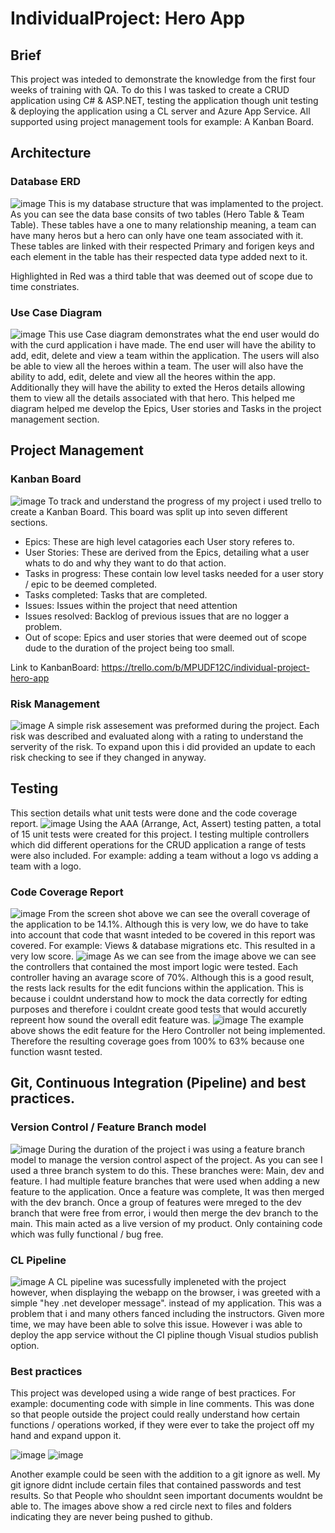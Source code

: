 # IndividualProject: Hero App

## Brief 
This project was inteded to demonstrate the knowledge from the first four weeks of training with QA. To do this I was tasked to create a CRUD application using C# & ASP.NET, testing the application though unit testing & deploying the application using a CL server and Azure App Service. All supported using project management tools for example: A Kanban Board. 

## Architecture

### Database ERD
![image](https://user-images.githubusercontent.com/82107182/117579398-94c97a80-b0ea-11eb-8779-b41587489208.png)
This is my database structure that was implamented to the project. As you can see the data base consits of two tables (Hero Table & Team Table). These tables have a one to many relationship meaning, a team can have many heros but a hero can only have one team associated with it. These tables are linked with their respected Primary and forigen keys and each element in the table has their respected data type added next to it.

Highlighted in Red was a third table that was deemed out of scope due to time constriates. 

### Use Case Diagram 
![image](https://user-images.githubusercontent.com/82107182/117580073-ede6dd80-b0ed-11eb-8b72-b597fe9aa6a2.png)
This use Case diagram demonstrates what the end user would do with the curd application i have made. The end user will have the ability to add, edit, delete and view a team within the application. The users will also be able to view all the heroes within a team. The user will also have the ability to add, edit, delete and view all the heores within the app. Additionally they will have the ability to exted the Heros details allowing them to view all the details associated with that hero. This helped me diagram helped me develop the Epics, User stories and Tasks in the project management section. 

## Project Management 

### Kanban Board
![image](https://user-images.githubusercontent.com/82107182/117580875-ed504600-b0f1-11eb-9d72-7ce3dbb680e4.png)
To track and understand the progress of my project i used trello to create a Kanban Board. This board was split up into seven different sections. 

- Epics: These are high level catagories each User story referes to. 
- User Stories: These are derived from the Epics, detailing what a user whats to do and why they want to do that action. 
- Tasks in progress: These contain low level tasks needed for a user story / epic to be deemed completed. 
- Tasks completed: Tasks that are completed. 
- Issues: Issues within the project that need attention
- Issues resolved: Backlog of previous issues that are no logger a problem. 
- Out of scope: Epics and user stories that were deemed out of scope dude to the duration of the project being too small. 

Link to KanbanBoard: https://trello.com/b/MPUDF12C/individual-project-hero-app
### Risk Management
![image](https://user-images.githubusercontent.com/82107182/117587838-c73d9c80-b117-11eb-8264-d8f7b4bb3a0c.png)
A simple risk assesement was preformed during the project. Each risk was described and evaluated along with a rating to understand the serverity of the risk. To expand upon this i did provided an update to each risk checking to see if they changed in anyway. 


## Testing
This section details what unit tests were done and the code coverage report. 
![image](https://user-images.githubusercontent.com/82107182/117582993-b92e5280-b0fc-11eb-9385-f087246fb099.png)
Using the AAA (Arrange, Act, Assert) testing patten, a total of 15 unit tests were created for this project. I testing multiple controllers which did different operations for the CRUD application a range of tests were also included. For example: adding a team without a logo vs adding a team with a logo. 

### Code Coverage Report
![image](https://user-images.githubusercontent.com/82107182/117583114-525d6900-b0fd-11eb-8b7c-3205b38b70f5.png)
From the screen shot above we can see the overall coverage of the application to be 14.1%. Although this is very low, we do have to take into account that code that wasnt inteded to be covered in this report was covered. For example: Views & database migrations etc. This resulted in a very low score. 
![image](https://user-images.githubusercontent.com/82107182/117583262-21c9ff00-b0fe-11eb-8771-091b533ee9fd.png)
As we can see from the image above we can see the controllers that contained the most import logic were tested. Each controller having an avarage score of 70%. Although this is a good result, the rests lack results for the edit funcions within the application. This is because i couldnt understand how to mock the data correctly for edting purposes and therefore i couldnt create good tests that would accuretly repreent how sound the overall edit feature was. 
![image](https://user-images.githubusercontent.com/82107182/117583446-1aefbc00-b0ff-11eb-8400-940fe067c5fa.png)
The example above shows the edit feature for the Hero Controller not being implemented. Therefore the resulting coverage goes from 100% to 63% because one function wasnt tested.

## Git, Continuous Integration (Pipeline) and best practices.

### Version Control / Feature Branch model
![image](https://user-images.githubusercontent.com/82107182/117585436-504dd700-b10a-11eb-8eef-a43dd31f2c34.png)
During the duration of the project i was using a feature branch model to manage the version control aspect of the project. As you can see I used a three branch system to do this. These branches were: Main, dev and feature. I had multiple feature branches that were used when adding a new feature to the application. Once a feature was complete, It was then merged with the dev branch. Once a group of features were mreged to the dev branch that were free from error, i would then merge the dev branch to the main. This main acted as a live version of my product. Only containing code which was fully functional / bug free. 

### CL Pipeline 
![image](https://user-images.githubusercontent.com/82107182/117585662-7a53c900-b10b-11eb-915b-936a59761341.png)
A CL pipeline was sucessfully impleneted with the project however, when displaying the webapp on the browser, i was greeted with a simple "hey .net developer message". instead of my application. This was a problem that i and many others fanced including the instructors. Given more time, we may have been able to solve this issue. However i was able to deploy the app service without the CI pipline though Visual studios publish option. 

### Best practices
This project was developed using a wide range of best practices. For example: documenting code with simple in line comments. This was done so that people outside the project could really understand how certain functions / operations worked, if they were ever to take the project off my hand and expand uppon it.

![image](https://user-images.githubusercontent.com/82107182/117585933-277b1100-b10d-11eb-81da-83753a2ae739.png)
![image](https://user-images.githubusercontent.com/82107182/117585936-319d0f80-b10d-11eb-91cc-88cb61356ebd.png)

Another example could be seen with the addition to a git ignore as well. My git ignore didnt include certain files that contained passwords and test results. So that People who shouldnt seen important documents wouldnt be able to. The images above show a red circle next to files and folders indicating they are never being pushed to github. 


